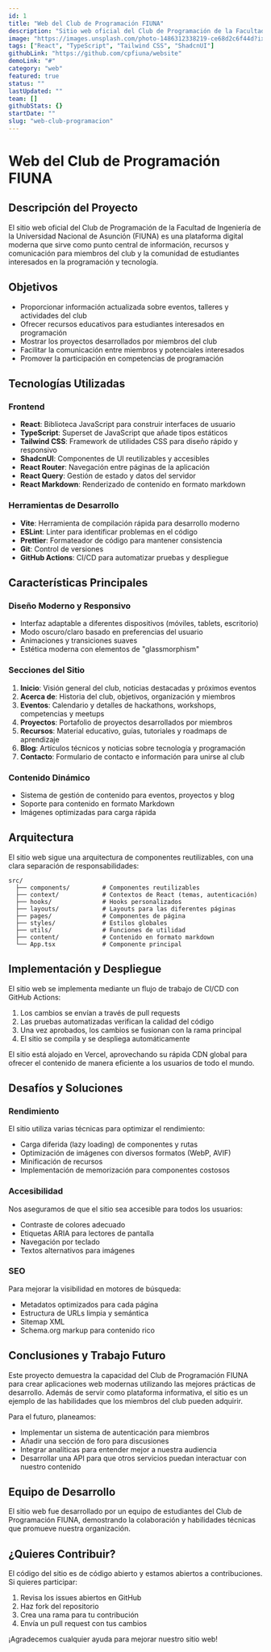 ```yaml
---
id: 1
title: "Web del Club de Programación FIUNA"
description: "Sitio web oficial del Club de Programación de la Facultad de Ingeniería de la Universidad Nacional de Asunción."
image: "https://images.unsplash.com/photo-1486312338219-ce68d2c6f44d?ixlib=rb-4.0.3&auto=format&fit=crop&w=800&q=80"
tags: ["React", "TypeScript", "Tailwind CSS", "ShadcnUI"]
githubLink: "https://github.com/cpfiuna/website"
demoLink: "#"
category: "web"
featured: true
status: ""
lastUpdated: ""
team: []
githubStats: {}
startDate: ""
slug: "web-club-programacion"
---
```


# Web del Club de Programación FIUNA

## Descripción del Proyecto

El sitio web oficial del Club de Programación de la Facultad de Ingeniería de la Universidad Nacional de Asunción (FIUNA) es una plataforma digital moderna que sirve como punto central de información, recursos y comunicación para miembros del club y la comunidad de estudiantes interesados en la programación y tecnología.

## Objetivos

- Proporcionar información actualizada sobre eventos, talleres y actividades del club
- Ofrecer recursos educativos para estudiantes interesados en programación
- Mostrar los proyectos desarrollados por miembros del club
- Facilitar la comunicación entre miembros y potenciales interesados
- Promover la participación en competencias de programación

## Tecnologías Utilizadas

### Frontend
- **React**: Biblioteca JavaScript para construir interfaces de usuario
- **TypeScript**: Superset de JavaScript que añade tipos estáticos
- **Tailwind CSS**: Framework de utilidades CSS para diseño rápido y responsivo
- **ShadcnUI**: Componentes de UI reutilizables y accesibles
- **React Router**: Navegación entre páginas de la aplicación
- **React Query**: Gestión de estado y datos del servidor
- **React Markdown**: Renderizado de contenido en formato markdown

### Herramientas de Desarrollo
- **Vite**: Herramienta de compilación rápida para desarrollo moderno
- **ESLint**: Linter para identificar problemas en el código
- **Prettier**: Formateador de código para mantener consistencia
- **Git**: Control de versiones
- **GitHub Actions**: CI/CD para automatizar pruebas y despliegue

## Características Principales

### Diseño Moderno y Responsivo
- Interfaz adaptable a diferentes dispositivos (móviles, tablets, escritorio)
- Modo oscuro/claro basado en preferencias del usuario
- Animaciones y transiciones suaves
- Estética moderna con elementos de "glassmorphism"

### Secciones del Sitio
1. **Inicio**: Visión general del club, noticias destacadas y próximos eventos
2. **Acerca de**: Historia del club, objetivos, organización y miembros
3. **Eventos**: Calendario y detalles de hackathons, workshops, competencias y meetups
4. **Proyectos**: Portafolio de proyectos desarrollados por miembros
5. **Recursos**: Material educativo, guías, tutoriales y roadmaps de aprendizaje
6. **Blog**: Artículos técnicos y noticias sobre tecnología y programación
7. **Contacto**: Formulario de contacto e información para unirse al club

### Contenido Dinámico
- Sistema de gestión de contenido para eventos, proyectos y blog
- Soporte para contenido en formato Markdown
- Imágenes optimizadas para carga rápida

## Arquitectura

El sitio web sigue una arquitectura de componentes reutilizables, con una clara separación de responsabilidades:

```
src/
  ├── components/         # Componentes reutilizables
  ├── context/            # Contextos de React (temas, autenticación)
  ├── hooks/              # Hooks personalizados
  ├── layouts/            # Layouts para las diferentes páginas
  ├── pages/              # Componentes de página
  ├── styles/             # Estilos globales
  ├── utils/              # Funciones de utilidad
  ├── content/            # Contenido en formato markdown
  └── App.tsx             # Componente principal
```

## Implementación y Despliegue

El sitio web se implementa mediante un flujo de trabajo de CI/CD con GitHub Actions:

1. Los cambios se envían a través de pull requests
2. Las pruebas automatizadas verifican la calidad del código
3. Una vez aprobados, los cambios se fusionan con la rama principal
4. El sitio se compila y se despliega automáticamente

El sitio está alojado en Vercel, aprovechando su rápida CDN global para ofrecer el contenido de manera eficiente a los usuarios de todo el mundo.

## Desafíos y Soluciones

### Rendimiento
El sitio utiliza varias técnicas para optimizar el rendimiento:
- Carga diferida (lazy loading) de componentes y rutas
- Optimización de imágenes con diversos formatos (WebP, AVIF)
- Minificación de recursos
- Implementación de memorización para componentes costosos

### Accesibilidad
Nos aseguramos de que el sitio sea accesible para todos los usuarios:
- Contraste de colores adecuado
- Etiquetas ARIA para lectores de pantalla
- Navegación por teclado
- Textos alternativos para imágenes

### SEO
Para mejorar la visibilidad en motores de búsqueda:
- Metadatos optimizados para cada página
- Estructura de URLs limpia y semántica
- Sitemap XML
- Schema.org markup para contenido rico

## Conclusiones y Trabajo Futuro

Este proyecto demuestra la capacidad del Club de Programación FIUNA para crear aplicaciones web modernas utilizando las mejores prácticas de desarrollo. Además de servir como plataforma informativa, el sitio es un ejemplo de las habilidades que los miembros del club pueden adquirir.

Para el futuro, planeamos:
- Implementar un sistema de autenticación para miembros
- Añadir una sección de foro para discusiones
- Integrar analíticas para entender mejor a nuestra audiencia
- Desarrollar una API para que otros servicios puedan interactuar con nuestro contenido

## Equipo de Desarrollo

El sitio web fue desarrollado por un equipo de estudiantes del Club de Programación FIUNA, demostrando la colaboración y habilidades técnicas que promueve nuestra organización.

## ¿Quieres Contribuir?

El código del sitio es de código abierto y estamos abiertos a contribuciones. Si quieres participar:
1. Revisa los issues abiertos en GitHub
2. Haz fork del repositorio
3. Crea una rama para tu contribución
4. Envía un pull request con tus cambios

¡Agradecemos cualquier ayuda para mejorar nuestro sitio web!
